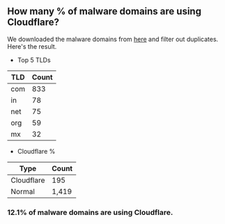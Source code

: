 ## How many % of malware domains are using Cloudflare?


We downloaded the malware domains from [here](https://urlhaus.abuse.ch) and filter out duplicates.
Here's the result.


[//]: # (start replacement)


- Top 5 TLDs

| TLD | Count |
| --- | --- |
| com | 833 |
| in | 78 |
| net | 75 |
| org | 59 |
| mx | 32 |


- Cloudflare %

| Type | Count |
| --- | --- |
| Cloudflare | 195 |
| Normal | 1,419 |


### 12.1% of malware domains are using Cloudflare.